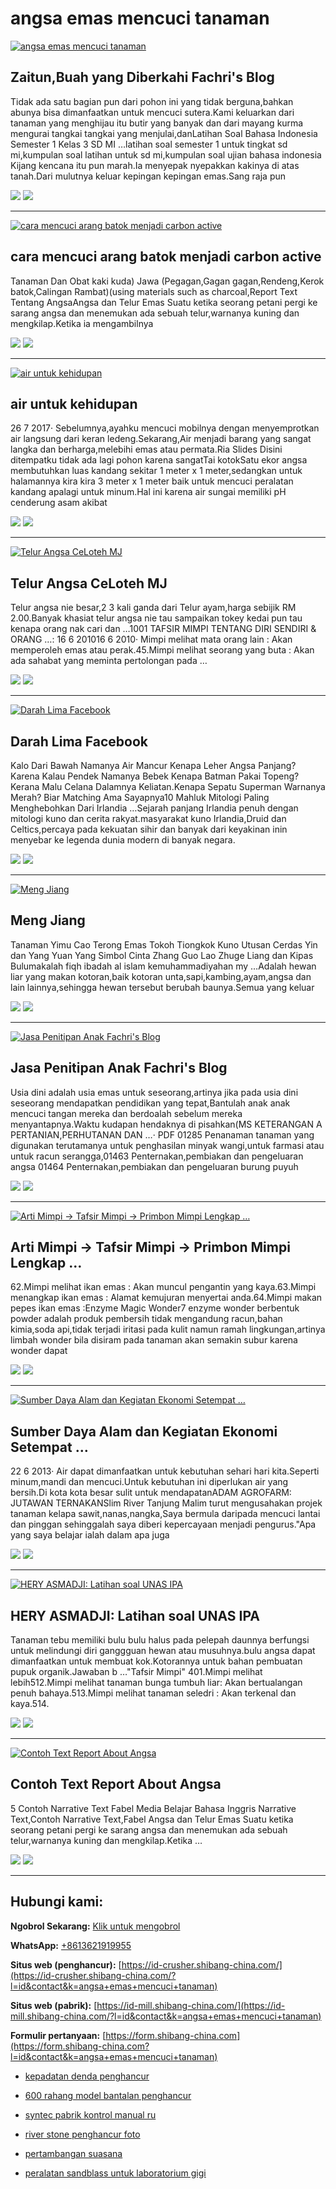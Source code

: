 # angsa emas mencuci tanaman

<a href="https://swt.shibang-china.com/?l=id&img&k=angsa+emas+mencuci+tanaman" target="_blank">![angsa emas mencuci tanaman](http://static.shibang-china.com/all-800x300/1443.jpg)</a>

## Zaitun,Buah yang Diberkahi Fachri's Blog
Tidak ada satu bagian pun dari pohon ini yang tidak berguna,bahkan abunya bisa dimanfaatkan untuk mencuci sutera.Kami keluarkan dari tanaman yang menghijau itu butir yang banyak dan dari mayang kurma mengurai tangkai tangkai yang menjulai,danLatihan Soal Bahasa Indonesia Semester 1 Kelas 3 SD MI …latihan soal semester 1 untuk tingkat sd mi,kumpulan soal latihan untuk sd mi,kumpulan soal ujian bahasa indonesia Kijang kencana itu pun marah.Ia menyepak nyepakkan kakinya di atas tanah.Dari mulutnya keluar kepingan kepingan emas.Sang raja pun


<a href="https://whatsapp.shibangsoft.com/WhatsApp.php" target="_blank" title="WhatsApp">![](http://static.shibang-china.com/icon/whatsapp.png)</a> <a href="https://swt.shibang-china.com/?l=id&icon&k=angsa+emas+mencuci+tanaman" target="_blank">![](http://static.shibang-china.com/icon/chat-id.png)</a>

---

<a href="https://swt.shibang-china.com/?l=id&img&k=angsa+emas+mencuci+tanaman" target="_blank">![cara mencuci arang batok menjadi carbon active](http://static.shibang-china.com/all-800x300/1200.jpg)</a>

## cara mencuci arang batok menjadi carbon active
Tanaman Dan Obat kaki kuda) Jawa (Pegagan,Gagan gagan,Rendeng,Kerok batok,Calingan Rambat)(using materials such as charcoal,Report Text Tentang AngsaAngsa dan Telur Emas Suatu ketika seorang petani pergi ke sarang angsa dan menemukan ada sebuah telur,warnanya kuning dan mengkilap.Ketika ia mengambilnya


<a href="https://whatsapp.shibangsoft.com/WhatsApp.php" target="_blank" title="WhatsApp">![](http://static.shibang-china.com/icon/whatsapp.png)</a> <a href="https://swt.shibang-china.com/?l=id&icon&k=angsa+emas+mencuci+tanaman" target="_blank">![](http://static.shibang-china.com/icon/chat-id.png)</a>

---

<a href="https://swt.shibang-china.com/?l=id&img&k=angsa+emas+mencuci+tanaman" target="_blank">![air untuk kehidupan](http://static.shibang-china.com/all-800x300/1437.jpg)</a>

## air untuk kehidupan
26 7 2017· Sebelumnya,ayahku mencuci mobilnya dengan menyemprotkan air langsung dari keran ledeng.Sekarang,Air menjadi barang yang sangat langka dan berharga,melebihi emas atau permata.Ria Slides Disini ditempatku tidak ada lagi pohon karena sangatTai kotokSatu ekor angsa membutuhkan luas kandang sekitar 1 meter x 1 meter,sedangkan untuk halamannya kira kira 3 meter x 1 meter baik untuk mencuci peralatan kandang apalagi untuk minum.Hal ini karena air sungai memiliki pH cenderung asam akibat


<a href="https://whatsapp.shibangsoft.com/WhatsApp.php" target="_blank" title="WhatsApp">![](http://static.shibang-china.com/icon/whatsapp.png)</a> <a href="https://swt.shibang-china.com/?l=id&icon&k=angsa+emas+mencuci+tanaman" target="_blank">![](http://static.shibang-china.com/icon/chat-id.png)</a>

---

<a href="https://swt.shibang-china.com/?l=id&img&k=angsa+emas+mencuci+tanaman" target="_blank">![Telur Angsa CeLoteh MJ](http://static.shibang-china.com/all-800x300/963.jpg)</a>

## Telur Angsa CeLoteh MJ
Telur angsa nie besar,2 3 kali ganda dari Telur ayam,harga sebijik RM 2.00.Banyak khasiat telur angsa nie tau sampaikan tokey kedai pun tau kenapa orang nak cari dan …1001 TAFSIR MIMPI TENTANG DIRI SENDIRI & ORANG …: 16 6 201016 6 2010· Mimpi melihat mata orang lain : Akan memperoleh emas atau perak.45.Mimpi melihat seorang yang buta : Akan ada sahabat yang meminta pertolongan pada …


<a href="https://whatsapp.shibangsoft.com/WhatsApp.php" target="_blank" title="WhatsApp">![](http://static.shibang-china.com/icon/whatsapp.png)</a> <a href="https://swt.shibang-china.com/?l=id&icon&k=angsa+emas+mencuci+tanaman" target="_blank">![](http://static.shibang-china.com/icon/chat-id.png)</a>

---

<a href="https://swt.shibang-china.com/?l=id&img&k=angsa+emas+mencuci+tanaman" target="_blank">![Darah Lima Facebook](http://static.shibang-china.com/all-800x300/1270.jpg)</a>

## Darah Lima Facebook
Kalo Dari Bawah Namanya Air Mancur Kenapa Leher Angsa Panjang? Karena Kalau Pendek Namanya Bebek Kenapa Batman Pakai Topeng? Kerana Malu Celana Dalamnya Keliatan.Kenapa Sepatu Superman Warnanya Merah? Biar Matching Ama Sayapnya10 Mahluk Mitologi Paling Menghebohkan Dari Irlandia …Sejarah panjang Irlandia penuh dengan mitologi kuno dan cerita rakyat.masyarakat kuno Irlandia,Druid dan Celtics,percaya pada kekuatan sihir dan banyak dari keyakinan inin menyebar ke legenda dunia modern di banyak negara.


<a href="https://whatsapp.shibangsoft.com/WhatsApp.php" target="_blank" title="WhatsApp">![](http://static.shibang-china.com/icon/whatsapp.png)</a> <a href="https://swt.shibang-china.com/?l=id&icon&k=angsa+emas+mencuci+tanaman" target="_blank">![](http://static.shibang-china.com/icon/chat-id.png)</a>

---

<a href="https://swt.shibang-china.com/?l=id&img&k=angsa+emas+mencuci+tanaman" target="_blank">![Meng Jiang](http://static.shibang-china.com/all-800x300/893.jpg)</a>

## Meng Jiang
Tanaman Yimu Cao Terong Emas Tokoh Tiongkok Kuno Utusan Cerdas Yin dan Yang Yuan Yang Simbol Cinta Zhang Guo Lao Zhuge Liang dan Kipas Bulumakalah fiqh ibadah al islam kemuhammadiyahan my …Adalah hewan liar yang makan kotoran,baik kotoran unta,sapi,kambing,ayam,angsa dan lain lainnya,sehingga hewan tersebut berubah baunya.Semua yang keluar


<a href="https://whatsapp.shibangsoft.com/WhatsApp.php" target="_blank" title="WhatsApp">![](http://static.shibang-china.com/icon/whatsapp.png)</a> <a href="https://swt.shibang-china.com/?l=id&icon&k=angsa+emas+mencuci+tanaman" target="_blank">![](http://static.shibang-china.com/icon/chat-id.png)</a>

---

<a href="https://swt.shibang-china.com/?l=id&img&k=angsa+emas+mencuci+tanaman" target="_blank">![Jasa Penitipan Anak Fachri's Blog](http://static.shibang-china.com/all-800x300/742.jpg)</a>

## Jasa Penitipan Anak Fachri's Blog
Usia dini adalah usia emas untuk seseorang,artinya jika pada usia dini seseorang mendapatkan pendidikan yang tepat,Bantulah anak anak mencuci tangan mereka dan berdoalah sebelum mereka menyantapnya.Waktu kudapan hendaknya di pisahkan(MS KETERANGAN A PERTANIAN,PERHUTANAN DAN …· PDF 01285 Penanaman tanaman yang digunakan terutamanya untuk penghasilan minyak wangi,untuk farmasi atau untuk racun serangga,01463 Penternakan,pembiakan dan pengeluaran angsa 01464 Penternakan,pembiakan dan pengeluaran burung puyuh


<a href="https://whatsapp.shibangsoft.com/WhatsApp.php" target="_blank" title="WhatsApp">![](http://static.shibang-china.com/icon/whatsapp.png)</a> <a href="https://swt.shibang-china.com/?l=id&icon&k=angsa+emas+mencuci+tanaman" target="_blank">![](http://static.shibang-china.com/icon/chat-id.png)</a>

---

<a href="https://swt.shibang-china.com/?l=id&img&k=angsa+emas+mencuci+tanaman" target="_blank">![Arti Mimpi → Tafsir Mimpi → Primbon Mimpi Lengkap …](http://static.shibang-china.com/all-800x300/1412.jpg)</a>

## Arti Mimpi → Tafsir Mimpi → Primbon Mimpi Lengkap …
62.Mimpi melihat ikan emas : Akan muncul pengantin yang kaya.63.Mimpi menangkap ikan emas : Alamat kemujuran menyertai anda.64.Mimpi makan pepes ikan emas :Enzyme Magic Wonder7 enzyme wonder berbentuk powder adalah produk pembersih tidak mengandung racun,bahan kimia,soda api,tidak terjadi iritasi pada kulit namun ramah lingkungan,artinya limbah wonder bila disiram pada tanaman akan semakin subur karena wonder dapat


<a href="https://whatsapp.shibangsoft.com/WhatsApp.php" target="_blank" title="WhatsApp">![](http://static.shibang-china.com/icon/whatsapp.png)</a> <a href="https://swt.shibang-china.com/?l=id&icon&k=angsa+emas+mencuci+tanaman" target="_blank">![](http://static.shibang-china.com/icon/chat-id.png)</a>

---

<a href="https://swt.shibang-china.com/?l=id&img&k=angsa+emas+mencuci+tanaman" target="_blank">![Sumber Daya Alam dan Kegiatan Ekonomi Setempat …](http://static.shibang-china.com/all-800x300/1503.jpg)</a>

## Sumber Daya Alam dan Kegiatan Ekonomi Setempat …
22 6 2013· Air dapat dimanfaatkan untuk kebutuhan sehari hari kita.Seperti minum,mandi dan mencuci.Untuk kebutuhan ini diperlukan air yang bersih.Di kota kota besar sulit untuk mendapatanADAM AGROFARM: JUTAWAN TERNAKANSlim River Tanjung Malim turut mengusahakan projek tanaman kelapa sawit,nanas,nangka,Saya bermula daripada mencuci lantai dan pinggan sehinggalah saya diberi kepercayaan menjadi pengurus."Apa yang saya belajar ialah dalam apa juga


<a href="https://whatsapp.shibangsoft.com/WhatsApp.php" target="_blank" title="WhatsApp">![](http://static.shibang-china.com/icon/whatsapp.png)</a> <a href="https://swt.shibang-china.com/?l=id&icon&k=angsa+emas+mencuci+tanaman" target="_blank">![](http://static.shibang-china.com/icon/chat-id.png)</a>

---

<a href="https://swt.shibang-china.com/?l=id&img&k=angsa+emas+mencuci+tanaman" target="_blank">![HERY ASMADJI: Latihan soal UNAS IPA](http://static.shibang-china.com/all-800x300/400.jpg)</a>

## HERY ASMADJI: Latihan soal UNAS IPA
Tanaman tebu memiliki bulu bulu halus pada pelepah daunnya berfungsi untuk melindungi diri ganggguan hewan atau musuhnya.bulu angsa dapat dimanfaatkan untuk membuat kok.Kotorannya untuk bahan pembuatan pupuk organik.Jawaban b …"Tafsir Mimpi" 401.Mimpi melihat lebih512.Mimpi melihat tanaman bunga tumbuh liar: Akan bertualangan penuh bahaya.513.Mimpi melihat tanaman seledri : Akan terkenal dan kaya.514.


<a href="https://whatsapp.shibangsoft.com/WhatsApp.php" target="_blank" title="WhatsApp">![](http://static.shibang-china.com/icon/whatsapp.png)</a> <a href="https://swt.shibang-china.com/?l=id&icon&k=angsa+emas+mencuci+tanaman" target="_blank">![](http://static.shibang-china.com/icon/chat-id.png)</a>

---

<a href="https://swt.shibang-china.com/?l=id&img&k=angsa+emas+mencuci+tanaman" target="_blank">![Contoh Text Report About Angsa](http://static.shibang-china.com/all-800x300/974.jpg)</a>

## Contoh Text Report About Angsa
5 Contoh Narrative Text Fabel Media Belajar Bahasa Inggris Narrative Text,Contoh Narrative Text,Fabel Angsa dan Telur Emas Suatu ketika seorang petani pergi ke sarang angsa dan menemukan ada sebuah telur,warnanya kuning dan mengkilap.Ketika …

<a href="https://whatsapp.shibangsoft.com/WhatsApp.php" target="_blank" title="WhatsApp">![](http://static.shibang-china.com/icon/whatsapp.png)</a> <a href="https://swt.shibang-china.com/?l=id&icon&k=angsa+emas+mencuci+tanaman" target="_blank">![](http://static.shibang-china.com/icon/chat-id.png)</a>

---
## Hubungi kami:

**Ngobrol Sekarang:** [Klik untuk mengobrol](https://swt.shibang-china.com?l=id&contact&k=angsa+emas+mencuci+tanaman)

**WhatsApp:**  [+8613621919955](https://whatsapp.shibangsoft.com/WhatsApp.php)

**Situs web (penghancur):** [https://id-crusher.shibang-china.com/](https://id-crusher.shibang-china.com/?l=id&contact&k=angsa+emas+mencuci+tanaman)

**Situs web (pabrik):** [https://id-mill.shibang-china.com/](https://id-mill.shibang-china.com/?l=id&contact&k=angsa+emas+mencuci+tanaman)

**Formulir pertanyaan:** [https://form.shibang-china.com](https://form.shibang-china.com?l=id&contact&k=angsa+emas+mencuci+tanaman)

* [kepadatan denda penghancur](../28/kepadatan%20denda%20penghancur.md)

* [600 rahang model bantalan penghancur](../29/600%20rahang%20model%20bantalan%20penghancur.md)

* [syntec pabrik kontrol manual ru](../27/syntec%20pabrik%20kontrol%20manual%20ru.md)

* [river stone penghancur foto](../28/river%20stone%20penghancur%20foto.md)

* [pertambangan suasana](../25/pertambangan%20suasana.md)

* [peralatan sandblass untuk laboratorium gigi](../19/peralatan%20sandblass%20untuk%20laboratorium%20gigi.md)